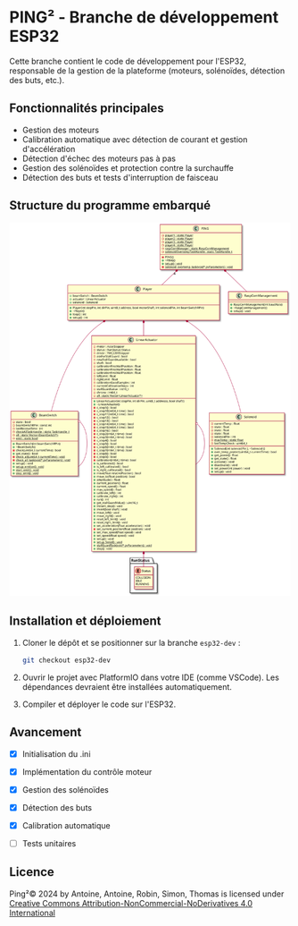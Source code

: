 # PING² - Branche de développement ESP32

Cette branche contient le code de développement pour l'ESP32, responsable de la gestion de la plateforme (moteurs, solénoïdes, détection des buts, etc.).

## Fonctionnalités principales

- Gestion des moteurs
- Calibration automatique avec détection de courant et gestion d'accélération
- Détection d'échec des moteurs pas à pas
- Gestion des solénoïdes et protection contre la surchauffe
- Détection des buts et tests d'interruption de faisceau

## Structure du programme embarqué
![Diagramme UML ESP32](docs/esp32.svg)

## Installation et déploiement

1. Cloner le dépôt et se positionner sur la branche `esp32-dev` :
   ```bash
   git checkout esp32-dev
   ```

2. Ouvrir le projet avec PlatformIO dans votre IDE (comme VSCode). Les dépendances devraient être installées automatiquement.

3. Compiler et déployer le code sur l'ESP32.


## Avancement
   - [X] Initialisation du .ini
   - [X] Implémentation du contrôle moteur
   - [X] Gestion des solénoïdes
   - [X] Détection des buts
   - [X] Calibration automatique
   - [ ] Tests unitaires


## Licence

Ping²© 2024 by Antoine, Antoine, Robin, Simon, Thomas is licensed under [Creative Commons Attribution-NonCommercial-NoDerivatives 4.0 International](https://creativecommons.org/licenses/by-nc-nd/4.0/)
